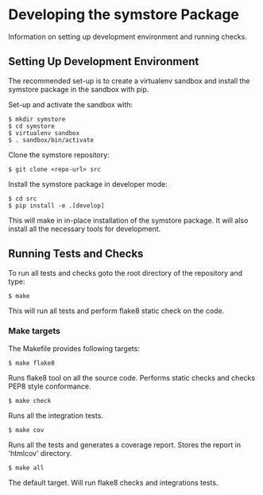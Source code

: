 # Developing the symstore Package

Information on setting up development environment and running checks.

## Setting Up Development Environment

The recommended set-up is to create a virtualenv sandbox and install the
symstore package in the sandbox with pip.

Set-up and activate the sandbox with:

    $ mkdir symstore
    $ cd symstore
    $ virtualenv sandbox
    $ . sandbox/bin/activate

Clone the symstore repository:

    $ git clone <repo-url> src

Install the symstore package in developer mode:

    $ cd src
    $ pip install -e .[develop]

This will make in in-place installation of the symstore package. It will also
install all the necessary tools for development.


## Running Tests and Checks

To run all tests and checks goto the root directory of the repository and type:

    $ make

This will run all tests and perform flake8 static check on the code.

### Make targets

The Makefile provides following targets:

    $ make flake8

Runs flake8 tool on all the source code. Performs static checks and checks
PEP8 style conformance.

    $ make check

Runs all the integration tests.

    $ make cov

Runs all the tests and generates a coverage report. Stores the report in
'htmlcov' directory.

    $ make all

The default target. Will run flake8 checks and integrations tests.
